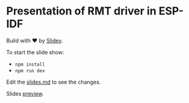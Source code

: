 # Presentation of RMT driver in ESP-IDF

Build with ❤️ by [Slidev](https://sli.dev/).

To start the slide show:

- `npm install`
- `npm run dev`

Edit the [slides.md](./slides.md) to see the changes.

Slides [preview](https://suda-morris.github.io/rmt-driver-lecture/).

